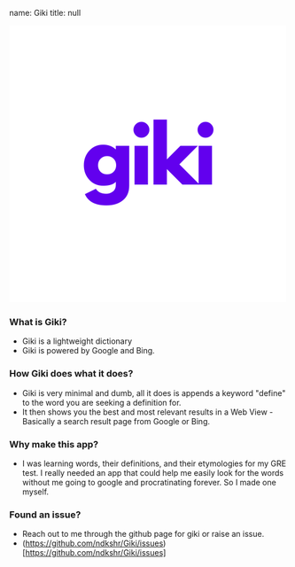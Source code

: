name: Giki
title: null

![Giki Logo](https://github.com/ndkshr/Giki/blob/main/giki.png?raw=true)

### What is Giki?
- Giki is a lightweight dictionary
- Giki is powered by Google and Bing.

### How Giki does what it does?
- Giki is very minimal and dumb, all it does is appends a keyword "define" to the word you are seeking a definition for.
- It then shows you the best and most relevant results in a Web View - Basically a search result page from Google or Bing.

### Why make this app?
- I was learning words, their definitions, and their etymologies for my GRE test. I really needed an app that could help me easily look for the words without me going to google and procratinating forever. So I made one myself.

### Found an issue?
- Reach out to me through the github page for giki or raise an issue.
- (https://github.com/ndkshr/Giki/issues)[https://github.com/ndkshr/Giki/issues]
